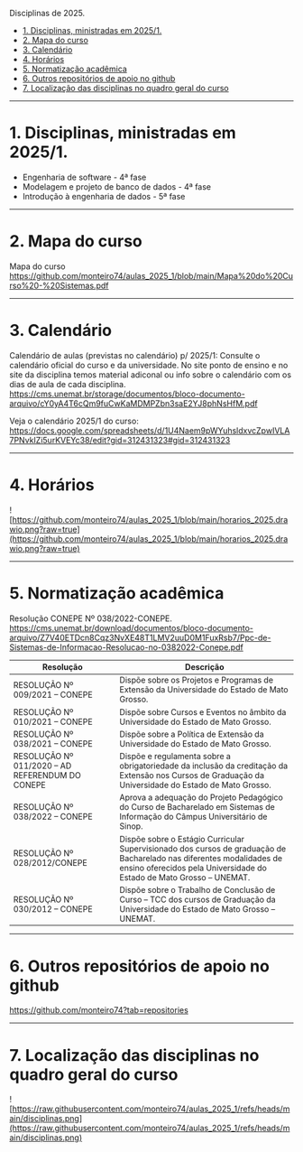 Disciplinas de 2025.


- [1. Disciplinas, ministradas em 2025/1.](#1-disciplinas-ministradas-em-20251)
- [2. Mapa do curso](#2-mapa-do-curso)
- [3. Calendário](#3-calendário)
- [4. Horários](#4-horários)
- [5. Normatização acadêmica](#5-normatização-acadêmica)
- [6. Outros repositórios de apoio no github](#6-outros-repositórios-de-apoio-no-github)
- [7. Localização das disciplinas no quadro geral do curso](#7-localização-das-disciplinas-no-quadro-geral-do-curso)


---
# 1. Disciplinas, ministradas em 2025/1.

* Engenharia de software - 4ª fase
* Modelagem e projeto de banco de dados - 4ª fase
* Introdução à engenharia de dados - 5ª fase



---
# 2. Mapa do curso

Mapa do curso
https://github.com/monteiro74/aulas_2025_1/blob/main/Mapa%20do%20Curso%20-%20Sistemas.pdf


---
# 3. Calendário

Calendário de aulas (previstas no calendário) p/ 2025/1: Consulte o calendário oficial do curso e da universidade. No site ponto de ensino e no site da disciplina temos material adiconal ou info sobre o calendário com os dias de aula de cada disciplina.
https://cms.unemat.br/storage/documentos/bloco-documento-arquivo/cY0yA4T6cQm9fuCwKaMDMPZbn3saE2YJ8phNsHfM.pdf

Veja o calendário 2025/1 do curso:
https://docs.google.com/spreadsheets/d/1U4Naem9pWYuhsldxvcZpwIVLA7PNvkIZi5urKVEYc38/edit?gid=312431323#gid=312431323


---
# 4. Horários

![https://github.com/monteiro74/aulas_2025_1/blob/main/horarios_2025.drawio.png?raw=true](https://github.com/monteiro74/aulas_2025_1/blob/main/horarios_2025.drawio.png?raw=true)


---
# 5. Normatização acadêmica

Resolução CONEPE Nº 038/2022-CONEPE.
https://cms.unemat.br/download/documentos/bloco-documento-arquivo/Z7V40ETDcn8Cqz3NvXE48T1LMV2uuD0M1FuxRsb7/Ppc-de-Sistemas-de-Informacao-Resolucao-no-0382022-Conepe.pdf


| Resolução | Descrição |
|-----------|-----------|
| RESOLUÇÃO Nº 009/2021 – CONEPE | Dispõe sobre os Projetos e Programas de Extensão da Universidade do Estado de Mato Grosso.|
|RESOLUÇÃO Nº 010/2021 – CONEPE | Dispõe sobre Cursos e Eventos no âmbito da Universidade do Estado de Mato Grosso.|
|RESOLUÇÃO Nº 038/2021 – CONEPE | Dispõe sobre a Política de Extensão da Universidade do Estado de Mato Grosso.|
|RESOLUÇÃO Nº 011/2020 – AD REFERENDUM DO CONEPE | Dispõe e regulamenta sobre a obrigatoriedade da inclusão da creditação da Extensão nos Cursos de Graduação da Universidade do Estado de Mato Grosso.|
|RESOLUÇÃO Nº 038/2022 – CONEPE | Aprova a adequação do Projeto Pedagógico do Curso de Bacharelado em Sistemas de Informação do Câmpus Universitário de Sinop.|
|RESOLUÇÃO Nº 028/2012/CONEPE|Dispõe sobre o Estágio Curricular Supervisionado dos cursos de graduação de Bacharelado nas diferentes modalidades de ensino oferecidos pela Universidade do Estado de Mato Grosso – UNEMAT.|
|RESOLUÇÃO Nº 030/2012 – CONEPE | Dispõe sobre o Trabalho de Conclusão de Curso – TCC dos cursos de Graduação da Universidade do Estado de Mato Grosso – UNEMAT.|


---
# 6. Outros repositórios de apoio no github

https://github.com/monteiro74?tab=repositories


---
# 7. Localização das disciplinas no quadro geral do curso


![https://raw.githubusercontent.com/monteiro74/aulas_2025_1/refs/heads/main/disciplinas.png](https://raw.githubusercontent.com/monteiro74/aulas_2025_1/refs/heads/main/disciplinas.png)

